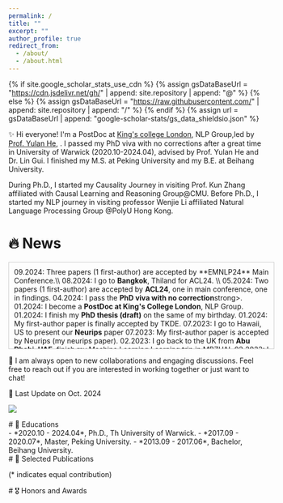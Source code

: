 ```yaml
---
permalink: /
title: ""
excerpt: ""
author_profile: true
redirect_from: 
  - /about/
  - /about.html
---
```


{% if site.google_scholar_stats_use_cdn %}
{% assign gsDataBaseUrl = "https://cdn.jsdelivr.net/gh/" | append: site.repository | append: "@" %}
{% else %}
{% assign gsDataBaseUrl = "https://raw.githubusercontent.com/" | append: site.repository | append: "/" %}
{% endif %}
{% assign url = gsDataBaseUrl | append: "google-scholar-stats/gs_data_shieldsio.json" %}

<span class='anchor' id='about-me'></span>

✨ Hi everyone! I'm a PostDoc at [King's college London](https://kcl.ac.uk/), NLP Group,led by [Prof. Yulan He](https://sites.google.com/view/yulanhe), . I passed my PhD viva with no corrections after a great time in University of Warwick (2020.10-2024.04), advised by Prof. Yulan He and Dr. Lin Gui. I finished my M.S. at Peking University and my B.E. at Beihang University.
                
During Ph.D., I started my Causality Journey in visiting Prof. Kun Zhang affiliated with Causal Learning and Reasoning Group@CMU. Before Ph.D., I started my NLP journey in visiting professor Wenjie Li affiliated Natural Language Processing Group @PolyU Hong Kong.

# 🔥 News
<div style="border: 1px solid #ccc; padding: 10px; width: 100%; height: 150px; overflow: auto;">
09.2024: Three papers (1 first-author) are accepted by **EMNLP24** Main Conference.\\
08.2024: I go to <strong>Bangkok</strong>, Thiland for ACL24. \\
05.2024: Two papers (1 first-author) are accepted by <strong>ACL24</strong>, one in main conference, one in findings.
04.2024: I pass the <strong>PhD viva with no correction</strong>strong>. 
01.2024: I become a <strong>PostDoc at King's College London</strong>, NLP Group.
01.2024: I finish my <strong>PhD thesis (draft)</strong> on the same of my birthday.
01.2024: My first-author paper is finally accepted by TKDE. 
07.2023: I go to Hawaii, US to present our <strong>Neurips</strong> paper
07.2023: My first-author paper is accepted by Neurips (my neurips paper).
02.2023: I go back to the UK from <strong>Abu Dhabi, UAE</strong>, finish my Machine Learning Learning trip in MBZUAI.
02.2023: I attend the <strong>EMNLP23</strong> held in Abu Dhabi, to present our <strong>Computation Linguistics</strong> paper.
01.2023: One paper is accepted by <strong>EACL23-findings</strong>strong> (first time as a mentor for a master student). 
12.2022: Lionel Messi leads Argentina to win the World Cup championship.
10.2022: I start to be a funded visit student in Machine Learning, Department at <strong>MBZUAI</strong>strong>, Abu Dhabi, UAE, advised by Prof. <a href="https://www.andrew.cmu.edu/user/kunz1/"> Kun Zhang </a>.  
08.2022: I go to <strong>Eindhoven</strong>, NetherLand to present our UAI paper.
05.2022: My first-author paper is accepted by <strong>UAI23</strong> (my first ML paper) 
05.2022: My first-author paper is accepted by <strong>UAI23</strong> (my first ML paper) 
05.2021: The first time! My first-author paper is accepted by <strong>ACL21 Oral</strong> A super encouragement in my early PhD career.
10.2020: I start my PhD journey at University of Warwick. 
</div>

🚀 I am always open to new collaborations and engaging discussions. Feel free to reach out if you are interested in working together or just want to chat!

🔔 Last Update on Oct. 2024

<a href='[https://scholar.google.com/citations?user=YmWi1lgAAAAJ](https://scholar.google.com/citations?user=YmWi1lgAAAAJ)'><img src="https://img.shields.io/endpoint?url={{ url | url_encode }}&logo=Google%20Scholar&labelColor=f6f6f6&color=9cf&style=flat&label=citations"></a>

<div id="educations" markdown="1"> 
# 📖 Educations
</div>
- *2020.10 - 2024.04*, Ph.D., Th University of Warwick.
- *2017.09 - 2020.07*, Master, Peking University.
- *2013.09 - 2017.06*, Bachelor, Beihang University.

<div id="publications" markdown="1"> 
# 📝 Selected Publications
</div>

(* indicates equal contribution)



<div id="honors" markdown="1"> 
# 🎖 Honors and Awards
</div>
